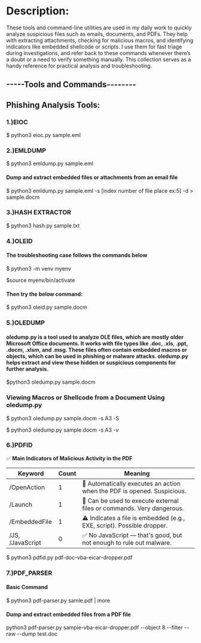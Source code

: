 # Description:
These tools and command-line utilities are used in my daily work to quickly analyze suspicious files such as emails, documents, and PDFs. They help with extracting attachments, checking for malicious macros, and identifying indicators like embedded shellcode or scripts. I use them for fast triage during investigations, and refer back to these commands whenever there’s a doubt or a need to verify something manually. This collection serves as a handy reference for practical analysis and troubleshooting.




## -----Tools and Commands-------- 


## Phishing Analysis Tools:

### 1.)EIOC

 $ python3 eioc.py sample.eml 

### 2.)EMLDUMP

$ python3 emldump.py   sample.eml 

#### Dump and extract embedded files or attachments from an email file

$ python3 emldump.py  sample.eml  -s [index number of  flie place ex:5]  -d > sample.docm


### 3.)HASH EXTRACTOR

$ python3 hash.py  sample.txt 


### 4.)OLEID

#### The troubleshooting case follows the commands below

$ python3 -m venv myenv

$source myenv/bin/activate

#### Then try the below command:

$ python3 oleid.py sample.docm   



### 5.)OLEDUMP

#### oledump.py is a tool used to analyze OLE files, which are mostly older Microsoft Office documents. It works with file types like .doc, .xls, .ppt, .docm, .xlsm, and .msg. These files often contain embedded macros or objects, which can be used in phishing or malware attacks. oledump.py helps extract and view these hidden or suspicious components for further analysis.

$python3  oledump.py  sample.docm 

### Viewing Macros or Shellcode from a Document Using oledump.py

$ python3  oledump.py  sample.docm -s A3 -S

$ python3  oledump.py  sample.docm -s A3 -v


### 6.)PDFID

✅ **Main Indicators of Malicious Activity in the PDF**

| Keyword        | Count | Meaning                                                                 |
|----------------|-------|------------------------------------------------------------------------ |
| /OpenAction    | 1     | 🚨 Automatically executes an action when the PDF is opened. Suspicious. |
| /Launch        | 1     | 🚨 Can be used to execute external files or commands. Very dangerous.  |
| /EmbeddedFile  | 1     | ⚠️ Indicates a file is embedded (e.g., EXE, script). Possible dropper. |
| /JS, /JavaScript | 0   | ✅ No JavaScript — that's good, but not enough to rule out malware.    |
 
$ python3  pdfid.py  pdf-doc-vba-eicar-dropper.pdf 


### 7.)PDF_PARSER

#### Basic Command ###

 $ python3  pdf-parser.py  samle.pdf | more 

#### Dump and extract embedded files from a PDF file ###

 python3  pdf-parser.py  sample-vba-eicar-dropper.pdf  --object 8 --filter --raw  --dump  test.doc 
